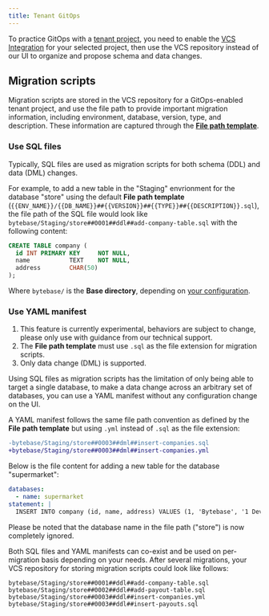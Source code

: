 ```yaml
---
title: Tenant GitOps
---
```


To practice GitOps with a [tenant project](/docs/tenant-database-management/tenant-project), you need to enable the [VCS Integration](/docs/vcs-integration/overview) for your selected project, then use the VCS repository instead of our UI to organize and propose schema and data changes.

## Migration scripts

Migration scripts are stored in the VCS repository for a GitOps-enabled tenant project, and use the file path to provide important migration information, including environment, database, version, type, and description. These information are captured through the [**File path template**](/docs/vcs-integration/name-and-organize-schema-files#file-path-template).

### Use SQL files

Typically, SQL files are used as migration scripts for both schema (DDL) and data (DML) changes.

For example, to add a new table in the "Staging" envrionment for the database "store" using the default **File path template** (`{{ENV_NAME}}/{{DB_NAME}}##{{VERSION}}##{{TYPE}}##{{DESCRIPTION}}.sql`), the file path of the SQL file would look like `bytebase/Staging/store##0001##ddl##add-company-table.sql` with the following content:

```sql
CREATE TABLE company (
  id INT PRIMARY KEY     NOT NULL,
  name           TEXT    NOT NULL,
  address        CHAR(50)
);
```

Where `bytebase/` is the **Base directory**, depending on [your configuration](/docs/vcs-integration/enable-version-control-workflow#step-3---configure-deploy).

### Use YAML manifest

<hint-block type="warning">

1. This feature is currently experimental, behaviors are subject to change, please only use with guidance from our technical support.
1. The **File path template** must use `.sql` as the file extension for migration scripts.
1. Only data change (DML) is supported.

</hint-block>

Using SQL files as migration scripts has the limitation of only being able to target a single database, to make a data change across an arbitrary set of databases, you can use a YAML manifest without any configuration change on the UI.

A YAML manifest follows the same file path convention as defined by the **File path template** but using `.yml` instead of `.sql` as the file extension:

```diff
-bytebase/Staging/store##0003##dml##insert-companies.sql
+bytebase/Staging/store##0003##dml##insert-companies.yml
```

Below is the file content for adding a new table for the database "supermarket":

```yml
databases:
  - name: supermarket
statement: |
  INSERT INTO company (id, name, address) VALUES (1, 'Bytebase', '1 DevOps street');
```

Please be noted that the database name in the file path ("store") is now completely ignored.

Both SQL files and YAML manifests can co-exist and be used on per-migration basis depending on your needs. After several migrations, your VCS repository for storing migration scripts could look like follows:

```
bytebase/Staging/store##0001##ddl##add-company-table.sql
bytebase/Staging/store##0002##ddl##add-payout-table.sql
bytebase/Staging/store##0003##ddl##insert-companies.yml
bytebase/Staging/store##0003##ddl##insert-payouts.sql
```

